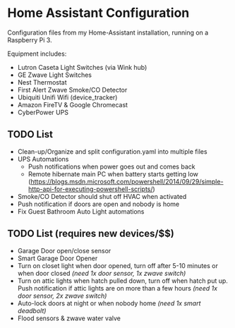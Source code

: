 # Home Assistant Configuration

Configuration files from my Home-Assistant installation, running on a Raspberry Pi 3.

Equipment includes:
- Lutron Caseta Light Switches (via Wink hub)
- GE Zwave Light Switches
- Nest Thermostat
- First Alert Zwave Smoke/CO Detector
- Ubiquiti Unifi Wifi (device_tracker)
- Amazon FireTV & Google Chromecast
- CyberPower UPS


## TODO List
- Clean-up/Organize and split configuration.yaml into multiple files
- UPS Automations
  - Push notifications when power goes out and comes back
  - Remote hibernate main PC when battery starts getting low (https://blogs.msdn.microsoft.com/powershell/2014/09/29/simple-http-api-for-executing-powershell-scripts/)
- Smoke/CO Detector should shut off HVAC when activated
- Push notification if doors are open and nobody is home
- Fix Guest Bathroom Auto Light automations


## TODO List (requires new devices/$$)
- Garage Door open/close sensor
- Smart Garage Door Opener
- Turn on closet light when door opened, turn off after 5-10 minutes or when door closed _(need 1x door sensor, 1x zwave switch)_
- Turn on attic lights when hatch pulled down, turn off when hatch put up. Push notification if attic lights are on more than a few hours _(need 1x door sensor, 2x zwave switch)_
- Auto-lock doors at night or when nobody home _(need 1x smart deadbolt)_
- Flood sensors & zwave water valve